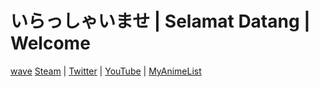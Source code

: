 # いらっしゃいませ | Selamat Datang | Welcome

[wave](https://github.com/DaGamerFiles/dagamerfiles/blob/master/img/aynm_wave.gif)
[Steam](https://steamcommunity.com/id/dagamerfiles) | [Twitter](https://twitter.com/dagamerfiles) | [YouTube](https://www.youtube.com/channel/UCr_0VKZ_8dd9CgclnQrM2pA) | [MyAnimeList](https://myanimelist.net/profile/dagamerfiles)
